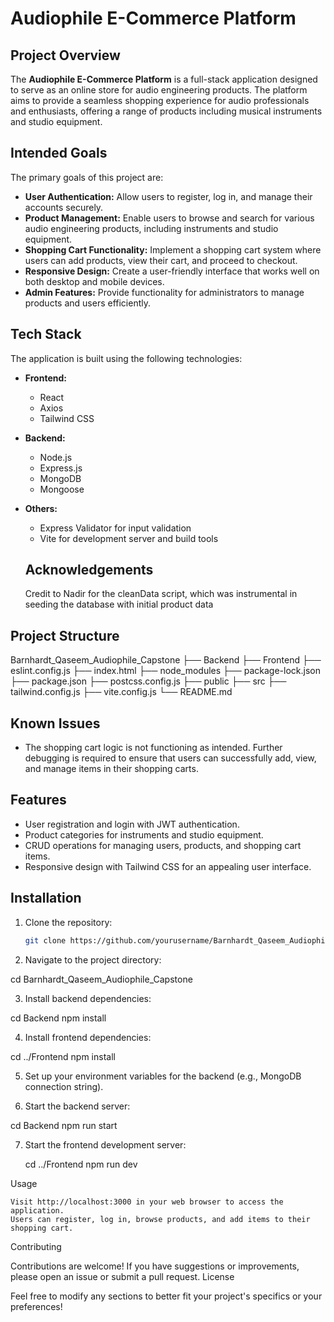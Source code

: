 # Audiophile E-Commerce Platform

## Project Overview

The **Audiophile E-Commerce Platform** is a full-stack application designed to serve as an online store for audio engineering products. The platform aims to provide a seamless shopping experience for audio professionals and enthusiasts, offering a range of products including musical instruments and studio equipment.

## Intended Goals

The primary goals of this project are:

- **User Authentication:** Allow users to register, log in, and manage their accounts securely.
- **Product Management:** Enable users to browse and search for various audio engineering products, including instruments and studio equipment.
- **Shopping Cart Functionality:** Implement a shopping cart system where users can add products, view their cart, and proceed to checkout.
- **Responsive Design:** Create a user-friendly interface that works well on both desktop and mobile devices.
- **Admin Features:** Provide functionality for administrators to manage products and users efficiently.

## Tech Stack

The application is built using the following technologies:

- **Frontend:**
  - React
  - Axios
  - Tailwind CSS

- **Backend:**
  - Node.js
  - Express.js
  - MongoDB
  - Mongoose

- **Others:**
  - Express Validator for input validation
  - Vite for development server and build tools


  ## Acknowledgements

    Credit to Nadir for the cleanData script, which was instrumental in seeding the database with initial product data

## Project Structure

Barnhardt_Qaseem_Audiophile_Capstone
├── Backend
├── Frontend
├── eslint.config.js
├── index.html
├── node_modules
├── package-lock.json
├── package.json
├── postcss.config.js
├── public
├── src
├── tailwind.config.js
├── vite.config.js
└── README.md

## Known Issues

- The shopping cart logic is not functioning as intended. Further debugging is required to ensure that users can successfully add, view, and manage items in their shopping carts.


## Features

- User registration and login with JWT authentication.
- Product categories for instruments and studio equipment.
- CRUD operations for managing users, products, and shopping cart items.
- Responsive design with Tailwind CSS for an appealing user interface.

## Installation

1. Clone the repository:

   ```bash
   git clone https://github.com/yourusername/Barnhardt_Qaseem_Audiophile_Capstone.git


2. Navigate to the project directory:



 cd Barnhardt_Qaseem_Audiophile_Capstone

3. Install backend dependencies:



cd Backend
npm install

4. Install frontend dependencies:



cd ../Frontend
npm install

5. Set up your environment variables for the backend (e.g., MongoDB connection string).

6. Start the backend server:



cd Backend
npm run start

7. Start the frontend development server:



    cd ../Frontend
    npm run dev

Usage

    Visit http://localhost:3000 in your web browser to access the application.
    Users can register, log in, browse products, and add items to their shopping cart.

Contributing

Contributions are welcome! If you have suggestions or improvements, please open an issue or submit a pull request.
License


Feel free to modify any sections to better fit your project's specifics or your preferences!

